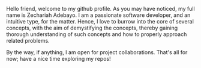 Hello friend, welcome to my github profile.
As you may have noticed, my full name is Zechariah Adebayo.
I am a passionate software developer, and an intuitive type, for the matter. Hence, I love to burrow into the core
of several concepts, with the aim of demystifying the concepts, thereby gaining thorough understanding of such concepts
and how to properly approach related problems.

By the way, if anything, I am open for project collaborations.
That's all for now; have a nice time exploring my repos!
